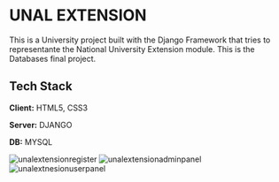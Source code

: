 # UNAL EXTENSION

This is a University project built with the Django Framework that tries to representante the National University Extension module. This is the Databases final project.

## Tech Stack

**Client:** HTML5, CSS3

**Server:** DJANGO

**DB:** MYSQL


![unalextensionregister](https://scontent.fbog6-1.fna.fbcdn.net/v/t1.15752-9/353791533_237841232300694_6931809969525864012_n.png?_nc_cat=106&ccb=1-7&_nc_sid=8cd0a2&_nc_ohc=AnhEXmIpdQQAX91NY0Y&_nc_ht=scontent.fbog6-1.fna&oh=03_AdTZ4iB8OlO0iuEcdnsIUAFBALSS1YF2mnb1knNPQngwsQ&oe=6581C97E)
![unalextensionadminpanel](https://scontent.fbog6-1.fna.fbcdn.net/v/t1.15752-9/348386467_1443006596467006_7222635751405247653_n.png?_nc_cat=100&ccb=1-7&_nc_sid=8cd0a2&_nc_ohc=o0YZQnD0LPEAX_oEEGY&_nc_ht=scontent.fbog6-1.fna&oh=03_AdSfzaY4SHzbjEQt8m4LoN0UMHSbo0-CpM5m6is0LOZU6A&oe=6581BD9D)
![unalextnesionuserpanel](https://scontent.fbog6-1.fna.fbcdn.net/v/t1.15752-9/348387631_999665971056353_636678022737308727_n.png?_nc_cat=110&ccb=1-7&_nc_sid=8cd0a2&_nc_ohc=NRbJo6WVcJ4AX8Y0qhH&_nc_ht=scontent.fbog6-1.fna&oh=03_AdS9ro830eEbFYuL-AAIDhuBhI9F1qnoBPqd7miPRrOFug&oe=6581A350)


